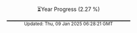 <p align="center">
⏳Year Progress (2.27 %) <br>
▁▁▁▁▁▁▁▁▁▁▁▁▁▁▁▁▁▁▁▁▁▁▁▁▁▁▁▁▁▁ <br>
<sub>Updated: Thu, 09 Jan 2025 06:28:21 GMT</sub>
</p>

